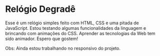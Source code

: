# Relógio Degradê  
Esse é um relógio simples feito com HTML, CSS e uma pitada de JavaScript. Estou testando algumas funcionalidades da linguagem e brincando com animações do CSS. Aprender as tecnologias da Web tem sido animador. Espero que gostem!

Obs: Ainda estou trabalhando no responsivo do projeto.
